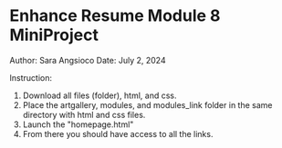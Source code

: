 # Enhance Resume Module 8 MiniProject
Author: Sara Angsioco
Date: July 2, 2024

Instruction:

1. Download all files (folder), html, and css.
2. Place the artgallery, modules, and modules_link folder in the same directory with html and css files.
3. Launch the "homepage.html"
4. From there you should have access to all the links.
